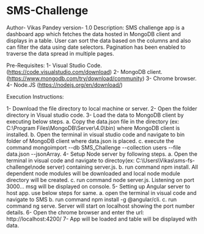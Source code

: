 # SMS-Challenge

  Author- Vikas Pandey
  version- 1.0
  Description: SMS challenge app is a dashboard app which fetches the data hosted in MongoDB client and displays in a table.
  User can sort the data based on the columns and also can filter the data using date selectors. Pagination has been enabled 
  to traverse the data spread in multiple pages.
  
  Pre-Requisites:
  1- Visual Studio Code. (https://code.visualstudio.com/download)
  2- MongoDB client. (https://www.mongodb.com/try/download/community)
  3- Chrome browser.
  4- Node.JS  (https://nodejs.org/en/download/)
  
  Execution Instructions:
  
  1- Download the file directory to local machine or server.
  2- Open the folder directory in Visual studio code.
  3- Load the data to MongoDB client by executing below steps.
      a. Copy the data.json file in the directory (ex: C:\Program Files\MongoDB\Server\4.0\bin) where MongoDB client is installed.
      b. Open the terminal in visual studio code and navigate to bin folder of MongoDB client where data.json is placed.
      c. execute the command mongoimport --db SMS_Challenge --collection users --file data.json --jsonArray.
  4- Setup Node server by following steps.
      a. Open the terminal in visual code and navigate to directoy(ex: C:\Users\Vikas\sms-fs-challenge\node server) containing server.js.
      b. run command npm install. All dependent node modules will be downloaded and local node module directory will be created.
      c. run command node server.js. Listening on port 3000... msg will be displayed on console.
  5- Setting up Angular server to host app. use below steps for same.
      a. open the terminal in visual code and navigate to SMS
      b. run command npm install -g @angular/cli.
      c. run command ng serve. Server will start on localhost showing the port number details.
  6- Open the chrome browser and enter the url: http://localhost:4200/
  7- App will be loaded and table will be displayed with data.
  
      
